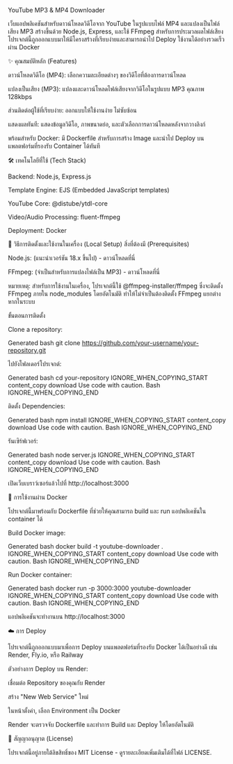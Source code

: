 
YouTube MP3 & MP4 Downloader

เว็บแอปพลิเคชันสำหรับดาวน์โหลดวิดีโอจาก YouTube ในรูปแบบไฟล์ MP4 และแปลงเป็นไฟล์เสียง MP3 สร้างขึ้นด้วย Node.js, Express, และใช้ FFmpeg สำหรับการประมวลผลไฟล์เสียง โปรเจกต์นี้ถูกออกแบบมาให้มีโครงสร้างที่เรียบง่ายและสามารถนำไป Deploy ใช้งานได้อย่างรวดเร็วผ่าน Docker


✨ คุณสมบัติหลัก (Features)

ดาวน์โหลดวิดีโอ (MP4): เลือกความละเอียดต่างๆ ของวิดีโอที่ต้องการดาวน์โหลด

แปลงเป็นเสียง (MP3): แปลงและดาวน์โหลดไฟล์เสียงจากวิดีโอในรูปแบบ MP3 คุณภาพ 128kbps

ส่วนติดต่อผู้ใช้ที่เรียบง่าย: ออกแบบให้ใช้งานง่าย ไม่ซับซ้อน

แสดงผลทันที: แสดงข้อมูลวิดีโอ, ภาพขนาดย่อ, และตัวเลือกการดาวน์โหลดหลังจากวางลิงก์

พร้อมสำหรับ Docker: มี Dockerfile สำหรับการสร้าง Image และนำไป Deploy บนแพลตฟอร์มที่รองรับ Container ได้ทันที

🛠️ เทคโนโลยีที่ใช้ (Tech Stack)

Backend: Node.js, Express.js

Template Engine: EJS (Embedded JavaScript templates)

YouTube Core: @distube/ytdl-core

Video/Audio Processing: fluent-ffmpeg

Deployment: Docker

🚀 วิธีการติดตั้งและใช้งานในเครื่อง (Local Setup)
สิ่งที่ต้องมี (Prerequisites)

Node.js: (แนะนำเวอร์ชัน 18.x ขึ้นไป) - ดาวน์โหลดที่นี่

FFmpeg: (จำเป็นสำหรับการแปลงไฟล์เป็น MP3) - ดาวน์โหลดที่นี่

หมายเหตุ: สำหรับการใช้งานในเครื่อง, โปรเจกต์นี้ใช้ @ffmpeg-installer/ffmpeg ซึ่งจะติดตั้ง FFmpeg ภายใน node_modules โดยอัตโนมัติ ทำให้ไม่จำเป็นต้องติดตั้ง FFmpeg แยกต่างหากในระบบ

ขั้นตอนการติดตั้ง

Clone a repository:

Generated bash
git clone https://github.com/your-username/your-repository.git


ไปยังโฟลเดอร์โปรเจกต์:

Generated bash
cd your-repository
IGNORE_WHEN_COPYING_START
content_copy
download
Use code with caution.
Bash
IGNORE_WHEN_COPYING_END

ติดตั้ง Dependencies:

Generated bash
npm install
IGNORE_WHEN_COPYING_START
content_copy
download
Use code with caution.
Bash
IGNORE_WHEN_COPYING_END

รันเซิร์ฟเวอร์:

Generated bash
node server.js
IGNORE_WHEN_COPYING_START
content_copy
download
Use code with caution.
Bash
IGNORE_WHEN_COPYING_END

เปิดเว็บเบราว์เซอร์แล้วไปที่ http://localhost:3000

🐳 การใช้งานผ่าน Docker

โปรเจกต์นี้มาพร้อมกับ Dockerfile ที่ช่วยให้คุณสามารถ build และ run แอปพลิเคชันใน container ได้

Build Docker image:

Generated bash
docker build -t youtube-downloader .
IGNORE_WHEN_COPYING_START
content_copy
download
Use code with caution.
Bash
IGNORE_WHEN_COPYING_END

Run Docker container:

Generated bash
docker run -p 3000:3000 youtube-downloader
IGNORE_WHEN_COPYING_START
content_copy
download
Use code with caution.
Bash
IGNORE_WHEN_COPYING_END

แอปพลิเคชันจะทำงานบน http://localhost:3000

☁️ การ Deploy

โปรเจกต์นี้ถูกออกแบบมาเพื่อการ Deploy บนแพลตฟอร์มที่รองรับ Docker ได้เป็นอย่างดี เช่น Render, Fly.io, หรือ Railway

ตัวอย่างการ Deploy บน Render:

เชื่อมต่อ Repository ของคุณกับ Render

สร้าง "New Web Service" ใหม่

ในหน้าตั้งค่า, เลือก Environment เป็น Docker

Render จะตรวจจับ Dockerfile และทำการ Build และ Deploy ให้โดยอัตโนมัติ

📜 สัญญาอนุญาต (License)

โปรเจกต์นี้อยู่ภายใต้ลิขสิทธิ์ของ MIT License - ดูรายละเอียดเพิ่มเติมได้ที่ไฟล์ LICENSE.